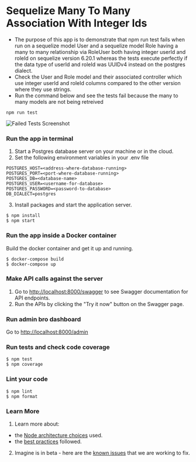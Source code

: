 # Sequelize Many To Many Association With Integer Ids

- The purpose of this app is to demonstrate that npm run test fails when run on a sequelize model User and a sequelize model Role having a many to many relationship via RoleUser both having integer userId and roleId on sequelize version 6.20.1 whereas the tests execute perfectly if the data type of userId and roleId was UUIDv4 instead on the postgres dialect. 
- Check the User and Role model and their associated controller which use integer userId and roleId columns compared to the other version where they use strings.
- Run the command below and see the tests fail because the many to many models are not being retreived
```
npm run test
```

![Failed Tests Screenshot](https://i.postimg.cc/wjSMdKfV/Screenshot-2022-06-14-at-9-49-19-AM.png)
  
### Run the app in terminal
1. Start a Postgres database server on your machine or in the cloud.
2. Set the following environment variables in your .env file

```
POSTGRES_HOST=<address-where-database-running>
POSTGRES_PORT=<port-where-database-running>
POSTGRES_DB=<database-name>
POSTGRES_USER=<username-for-database>
POSTGRES_PASSWORD=<password-to-database>
DB_DIALECT=postgres
```

3. Install packages and start the application server.

```
$ npm install
$ npm start
```

### Run the app inside a Docker container

Build the docker container and get it up and running.

```
$ docker-compose build
$ docker-compose up
```

### Make API calls against the server

1. Go to [http://localhost:8000/swagger](http://localhost:8000/swagger) to see Swagger documentation for API endpoints.
2. Run the APIs by clicking the "Try it now" button on the Swagger page.

### Run admin bro dashboard

Go to [http://localhost:8000/admin](http://localhost:8000/admin)

### Run tests and check code coverage

```
$ npm test
$ npm coverage
```

### Lint your code

```
$ npm lint
$ npm format
```

### Learn More

1. Learn more about:
  - the [Node architecture choices](https://imagine.ai/docs/architecture-node) used.
  - the [best practices](https://imagine.ai/docs/best-practices) followed.

2. Imagine is in beta - here are the [known issues](https://imagine.ai/docs/known_issues) that we are working to fix.
